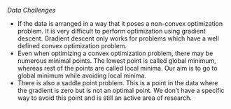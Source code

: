 *Data Challenges*
- If the data is arranged in a way that it poses a non-convex optimization problem. It is very difficult to perform optimization using gradient descent. Gradient descent only works for problems which have a well defined convex optimization problem.
- Even when optimizing a convex optimization problem, there may be numerous minimal points. The lowest point is called global minimum, whereas rest of the points are called local minima. Our aim is to go to global minimum while avoiding local minima.
- There is also a saddle point problem. This is a point in the data where the gradient is zero but is not an optimal point. We don’t have a specific way to avoid this point and is still an active area of research.
